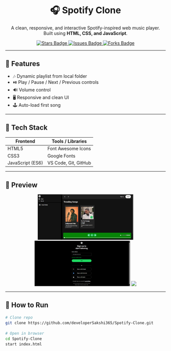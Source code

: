 <h1 align="center">🎧 Spotify Clone</h1>

<p align="center">
A clean, responsive, and interactive Spotify-inspired web music player.<br>
Built using <strong>HTML, CSS, and JavaScript</strong>.
</p>

<p align="center">
  <a href="https://github.com/developerSakshi365/Spotify-Clone/stargazers">
    <img src="https://img.shields.io/github/stars/developerSakshi365/Spotify-Clone?color=gold" alt="Stars Badge"/>
  </a>
  <a href="https://github.com/developerSakshi365/Spotify-Clone/issues">
    <img src="https://img.shields.io/github/issues/developerSakshi365/Spotify-Clone" alt="Issues Badge"/>
  </a>
  <a href="https://github.com/developerSakshi365/Spotify-Clone/network/members">
    <img src="https://img.shields.io/github/forks/developerSakshi365/Spotify-Clone" alt="Forks Badge"/>
  </a>
</p>

---

## 🎵 Features

- 🎶 Dynamic playlist from local folder  
- ⏯️ Play / Pause / Next / Previous controls  
- 🔊 Volume control  
- 🖥️ Responsive and clean UI  
- 🕹️ Auto-load first song  

---

## 🧩 Tech Stack

| Frontend | Tools / Libraries |
|-----------|-------------------|
| HTML5 | Font Awesome Icons |
| CSS3 | Google Fonts |
| JavaScript (ES6) | VS Code, Git, GitHub |

---

## 📸 Preview

<div align="center">
  <img src="https://github.com/developerSakshi365/Spotify-Clone/blob/649dbb0be528c432f5730f6577b49be08b1e0c3a/previewOfwholePage.png
" width="300" />
  <img src="https://github.com/developerSakshi365/Spotify-Clone/blob/649dbb0be528c432f5730f6577b49be08b1e0c3a/signUpPreview.png
" width="300" />
  <img src="[https://github.com/developerSakshi365/Spotify-Clone/blob/main/preview3.png](https://github.com/developerSakshi365/Spotify-Clone/blob/649dbb0be528c432f5730f6577b49be08b1e0c3a/loginPreview.png)" width="300" />
</div>

---

## 🧰 How to Run

```bash
# Clone repo
git clone https://github.com/developerSakshi365/Spotify-Clone.git

# Open in browser
cd Spotify-Clone
start index.html
